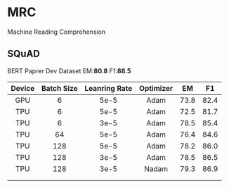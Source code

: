 # MRC
Machine Reading Comprehension

## SQuAD

BERT Paprer  Dev  Dataset EM:**80.8**  F1:**88.5** 

| Device | Batch Size | Leanring Rate | Optimizer |  EM  |  F1  |
| :----: | :--------: | :-----------: | :-------: | :--: | :--: |
|  GPU   | 6 | 5e-5 | Adam | 73.8 | 82.4 |
|  TPU   |     6      |     5e-5      |   Adam    | 72.5 | 81.7 |
|  TPU   |     6      |     3e-5      |   Adam    | 78.5 | 85.4 |
|  TPU   |     64     |     5e-5      |   Adam    | 76.4 | 84.6 |
|  TPU   |    128     |     5e-5      |   Adam    | 78.2 | 86.0 |
|  TPU   |    128     |     3e-5      |   Adam    | 78.5 | 86.5 |
|  TPU   |    128     |     3e-5      |   Nadam   | 79.3 | 86.9 |
|        |            |               |           |      |      |
|        |            |               |           |      |      |

